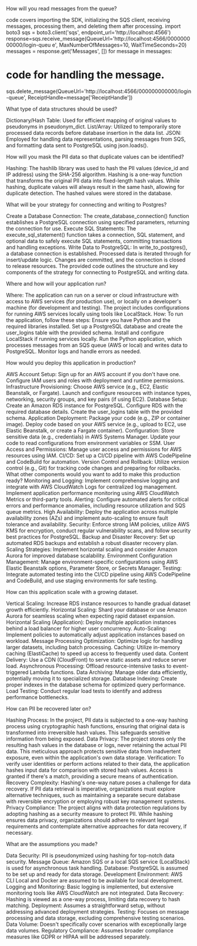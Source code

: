How will you read messages from the queue? 

code covers importing the SDK, initializing the SQS client, receiving messages, processing them, and deleting them after processing. 
import boto3 
sqs = boto3.client('sqs', endpoint_url='http://localhost:4566') 
response=sqs.receive_message(QueueUrl='http://localhost:4566/000000000000/login-queu e', MaxNumberOfMessages=10, WaitTimeSeconds=20) 
messages = response.get('Messages', []) 
for message in messages: 
# code for handling the message. 
sqs.delete_message(QueueUrl='http://localhost:4566/000000000000/login-queue', ReceiptHandle=message['ReceiptHandle']) 

What type of data structures should be used? 

Dictionary/Hash Table: Used for efficient mapping of original values to pseudonyms in pseudonym_dict. 
List/Array: Utilized to temporarily store processed data records before database insertion in the data list. 
JSON: Employed for handling data representations, parsing messages from SQS, and formatting data sent to PostgreSQL using json.loads(). 

How will you mask the PII data so that duplicate values can be identified? 

Hashing: The hashlib library was used to hash the PII values (device_id and IP address) using the SHA-256 algorithm. Hashing is a one-way function that transforms the original PII data into fixed-length hash values. While hashing, duplicate values will always result in the same hash, allowing for duplicate detection. The hashed values were stored in the database.

What will be your strategy for connecting and writing to Postgres? 

Create a Database Connection: The create_database_connection() function establishes a PostgreSQL connection using specified parameters, returning the connection for use. 
Execute SQL Statements: The execute_sql_statement() function takes a connection, SQL statement, and optional data to safely execute SQL statements, committing transactions and handling exceptions. 
Write Data to PostgreSQL: In write_to_postgres(), a database connection is established. Processed data is iterated through for insert/update logic. Changes are committed, and the connection is closed to release resources.
The provided code outlines the structure and key components of the strategy for connecting to PostgreSQL and writing data.

Where and how will your application run? 

Where: The application can run on a server or cloud infrastructure with access to AWS services (for production use), or locally on a developer's machine (for development and testing). The project includes configurations for running AWS services locally using tools like LocalStack. 
How: To run the application, follow these steps: 
Ensure you have Python and the required libraries installed. 
Set up a PostgreSQL database and create the user_logins table with the provided schema. Install and configure LocalStack if running services locally. 
Run the Python application, which processes messages from an SQS queue (AWS or local) and writes data to PostgreSQL. 
Monitor logs and handle errors as needed. 

How would you deploy this application in production? 

AWS Account Setup: 
Sign up for an AWS account if you don't have one. 
Configure IAM users and roles with deployment and runtime permissions. Infrastructure Provisioning: 
Choose AWS service (e.g., EC2, Elastic Beanstalk, or Fargate). 
Launch and configure resources with instance types, networking, security groups, and key pairs (if using EC2). 
Database Setup: 
Create an Amazon RDS instance for PostgreSQL. 
Configure RDS with the required database details. 
Create the user_logins table with the provided schema. 
Application Deployment: 
Package your code (e.g., ZIP or container image). 
Deploy code based on your AWS service (e.g., upload to EC2, use Elastic Beanstalk, or create a Fargate container). 
Configuration: 
Store sensitive data (e.g., credentials) in AWS Systems Manager. 
Update your code to read configurations from environment variables or SSM. User Access and Permissions: 
Manage user access and permissions for AWS resources using IAM.
CI/CD: 
Set up a CI/CD pipeline with AWS CodePipeline and CodeBuild for automation. Version Control and Rollback: 
Utilize version control (e.g., Git) for tracking code changes and preparing for rollbacks. What other components would you want to add to make this production ready? 
Monitoring and Logging: Implement comprehensive logging and integrate with AWS CloudWatch Logs for centralized log management. Implement application performance monitoring using AWS CloudWatch Metrics or third-party tools. 
Alerting: Configure automated alerts for critical errors and performance anomalies, including resource utilization and SQS queue metrics. 
High Availability: Deploy the application across multiple availability zones (AZs) and implement auto-scaling to ensure fault tolerance and availability. 
Security: Enforce strong IAM policies, utilize AWS KMS for encryption, conduct regular vulnerability scans, and follow security best practices for PostgreSQL. 
Backup and Disaster Recovery: Set up automated RDS backups and establish a robust disaster recovery plan. 
Scaling Strategies: Implement horizontal scaling and consider Amazon Aurora for improved database scalability. 
Environment Configuration Management: Manage environment-specific configurations using AWS Elastic Beanstalk options, Parameter Store, or Secrets Manager. 
Testing: Integrate automated testing into the CI/CD pipeline using AWS CodePipeline and CodeBuild, and use staging environments for safe testing. 

How can this application scale with a growing dataset. 

Vertical Scaling: Increase RDS instance resources to handle gradual dataset growth efficiently. 
Horizontal Scaling: Shard your database or use Amazon Aurora for seamless scaling when expecting rapid dataset expansion. 
Horizontal Scaling (Application): Deploy multiple application instances behind a load balancer for higher user concurrency. 
Auto-Scaling: Implement policies to automatically adjust application instances based on workload.
Message Processing Optimization: Optimize logic for handling larger datasets, including batch processing. 
Caching: Utilize in-memory caching (ElastiCache) to speed up access to frequently used data. 
Content Delivery: Use a CDN (CloudFront) to serve static assets and reduce server load. 
Asynchronous Processing: Offload resource-intensive tasks to event-triggered Lambda functions. 
Data Archiving: Manage older data efficiently, potentially moving it to specialized storage. 
Database Indexing: Create proper indexes in the database schema for optimized query performance. 
Load Testing: Conduct regular load tests to identify and address performance bottlenecks. 

How can PII be recovered later on? 

Hashing Process: In the project, PII data is subjected to a one-way hashing process using cryptographic hash functions, ensuring that original data is transformed into irreversible hash values. This safeguards sensitive information from being exposed. 
Data Privacy: The project stores only the resulting hash values in the database or logs, never retaining the actual PII data. This meticulous approach protects sensitive data from inadvertent exposure, even within the application's own data storage. 
Verification: To verify user identities or perform actions related to their data, the application hashes input data for comparison with stored hash values. Access is granted if there's a match, providing a secure means of authentication. 
Recovery Complexity: Hashing's one-way nature poses a challenge for data recovery. If PII data retrieval is imperative, organizations must explore alternative techniques, such as maintaining a separate secure database with reversible encryption or employing robust key management systems. 
Privacy Compliance: The project aligns with data protection regulations by adopting hashing as a security measure to protect PII. While hashing ensures data privacy, organizations should adhere to relevant legal requirements and contemplate alternative approaches for data recovery, if necessary. 

What are the assumptions you made? 

Data Security: PII is pseudonymized using hashing for top-notch data security.
Message Queue: Amazon SQS or a local SQS service (LocalStack) is used for asynchronous task handling. 
Database: PostgreSQL is assumed to be set up and ready for data storage. 
Development Environment: AWS CLI Local and Docker are assumed to be available for local development. 
Logging and Monitoring: Basic logging is implemented, but extensive monitoring tools like AWS CloudWatch are not integrated. 
Data Recovery: Hashing is viewed as a one-way process, limiting data recovery to hash matching. 
Deployment: Assumes a straightforward setup, without addressing advanced deployment strategies. 
Testing: Focuses on message processing and data storage, excluding comprehensive testing scenarios. 
Data Volume: Doesn't specifically cover scenarios with exceptionally large data volumes. 
Regulatory Compliance: Assumes broader compliance measures like GDPR or HIPAA will be addressed separately.
